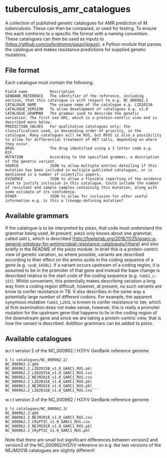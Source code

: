 # tuberculosis_amr_catalogues

A collection of published genetic catalogues for AMR prediction of *M. tuberculosis*. These can then be compared, or used for testing. To ensure this each conforms to a specific file format with a naming convention. These catalogues can then be used as inputs to [https://github.com/oxfordmmm/piezo](piezo), a Python module that parses the catalogue and makes resistance predictions for supplied genetic mutations.

## File format

Each catalogue must contain the following.

```
Field name          Description
GENBANK_REFERENCE   The identifier of the reference, including version, that this catalogue is with respect to e.g. NC_000962.2
CATALOGUE_NAME      The unique name of the catalogue e.g. LID2015A
CATALOGUE_VERSION   To allow development of catalogues e.g. v1.0
CATALOGUE_GRAMMAR   The grammar used to describe the genetic variation. The first use GM1, which is a protein-centric view and is described more below.
PREDICTION_VALUES   For qualitative catalogues only: the classifications used, in descending order of priority, in the catalogue. Many catalogues will be RUS, but RFUS is also a possibility to allow for differential treatment of HET calls, depending on where they occur.
DRUG                The drug identified using a 3 letter code e.g. RIF.
MUTATION            According to the specified grammar, a description of the genetic variant.
SOURCE              JSON to allow multiple entries detailing if this mutation has been included in multiple published catalogues, or is mentioned in a number of scientific papers. 
EVIDENCE            JSON to allow a flexible reporting of the evidence used to justify inclusion in this catalogue. Could include the number of resistant and sample samples containing this mutation, along with some estimate of its confidence.
OTHER               JSON to allow for inclusion for other useful information e.g. is this a lineage-defining mutation? 
```

## Available grammars

If the catalogue is to be interpreted by piezo, that code must understand the grammar being used. At present, piezo only knows about one grammar, called `GARC1`, which is described [http://fowlerlab.org/2018/11/25/goarc-a-general-ontology-for-antimicrobial-resistance-catalogues/](here) and also briefly in the README of the piezo module. In brief this is a protein-centric view of genetic variation, so where possible, variants are described according to their effect on the amino acids in the coding sequence of a gene (e.g. `rpoB_S450L`). If a variant occurs upstream of a coding region, it is assumed to be in the promoter of that gene and instead the base change is described relative to the start code of the coding sequence (e.g. `fabG1_c-15t`). Whilst convenient, this potentially makes describing variation a long way from a coding region difficult, however, at present, no such variants are know to confer resistance in TB. It also describes in the same way a potentially large number of different codons. For example, the apparent synymous mutation `fabG1_L203L` is known to confer resistance to `INH`, which at first examination does not make sense, however, this is really a promoter mutation for the upstream gene that happens to lie in the coding region of the downstream gene and since we are taking a protein-centric view, that is how the variant is described. Addition grammars can be added to piezo.

## Available catalogues

w.r.t version 2 of the NC_000962 / H37rV GenBank reference genome
```
$ ls catalogues/NC_000962.2/
NC_000962.2.gbk                         NC_000962.2_LID2015B_v1.0_GARC1_RUS.pkl
NC_000962.2_LID2015A_v1.0_GARC1_RUS.csv NC_000962.2_NEJM2018_v1.0_GARC1_RUS.csv
NC_000962.2_LID2015A_v1.0_GARC1_RUS.pkl NC_000962.2_NEJM2018_v1.0_GARC1_RUS.pkl
NC_000962.2_LID2015B_v1.0_GARC1_RUS.csv```
```

w.r.t version 3 of the NC_000962 / H37rV GenBank reference genome
```
$ ls catalogues/NC_000962.3/
NC_000962.3.gbk                         NC_000962.3_NEJM2018_v1.0_GARC1_RUS.csv
NC_000962.3_CRyPTIC_v1.0_GARC1_RUS.csv  NC_000962.3_NEJM2018_v1.0_GARC1_RUS.pkl
NC_000962.3_CRyPTIC_v1.0_GARC1_RUS.pkl
```

Note that there are small but significant differences between version2 and version3 of the NC_000962/H37rV reference so e.g. the two versions of the NEJM2018 catalogues are slightly different!





